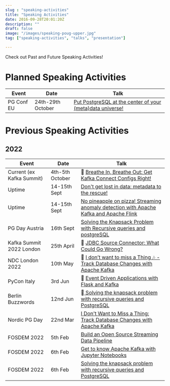 ```yaml
---
slug : "speaking-activities"
title: "Speaking Activities"
date: 2016-09-28T20:01:20Z
description: ""
draft: false
image: "/images/speaking-poug-upper.jpg"
tag: ["speaking-activities", "talks", "presentation"]

---
```


Check out Past and Future Speaking Activities!

# Planned Speaking Activities
|Event|Date|Talk|
|---|---|---|
|PG Conf EU|24th-29th October|[Put PostgreSQL at the center of your (meta)data universe!](https://www.postgresql.eu/events/pgconfeu2022/schedule/session/4084-put-postgresql-at-the-center-of-your-metadata-universe/)|


# Previous Speaking Activities

## 2022

|Event|Date|Talk|
|---|---|---|
|Current (ex Kafka Summit)|4th-5th October| 🎥 [Breathe In, Breathe Out: Get Kafka Connect Configs Right!](https://bit.ly/3ghs2ru)|
|Uptime |14-15th Sept|[Don't get lost in data: metadata to the rescue!](https://uptime.aiven.io/session/325396)|
|Uptime |14-15th Sept|[No pineapple on pizza! Streaming anomaly detection with Apache Kafka and Apache Flink](https://uptime.aiven.io/session/325620)|
|PG Day Austria|16th Sept|[Solving the Knapsack Problem with Recursive queries and postgreSQL](https://pgday.at/talks/solving-the-knapsack-problem/)|
|Kafka Summit 2022 London|25th April| 🎥 [JDBC Source Connector: What Could Go Wrong?](https://www.confluent.io/events/kafka-summit-london-2022/jdbc-source-connector-what-could-go-wrong/)|
|NDC London 2022|10th May| 🎥 [I don’t want to miss a Thing 🎶 - Track Database Changes with Apache Kafka](https://www.youtube.com/watch?v=AT6-WXLwKQE)|
|PyCon Italy|3rd Jun| 🎥 [Event Driven Applications with Flask and Kafka](https://www.youtube.com/watch?v=hfi_ALPlsOQ&t=3s)|
|Berlin Buzzwords|12nd Jun| 🎥[ Solving the knapsack problem with recursive queries and PostgreSQL](https://www.youtube.com/watch?v=njvH3I39Dv0&list=PLq-odUc2x7i8eaYHVXSOadHrVE9tEU2QR&index=47&t=1720s)|
|Nordic PG Day|22nd Mar|[I Don't Want to Miss a Thing: Track Database Changes with Apache Kafka](/talks/track-database-changes)|
|FOSDEM 2022|5th Feb|[Build an Open Source Streaming Data Pipeline](https://fosdem.org/2022/schedule/event/batch_proc_data_streaming/)|
|FOSDEM 2022|6th Feb|[Get to know Apache Kafka with Jupyter Notebooks](https://fosdem.org/2022/schedule/event/python_kafka/)|
|FOSDEM 2022|6th Feb|[Solving the knapsack problem with recursive queries and PostgreSQL](https://fosdem.org/2022/schedule/event/postgresql_solving_the_knapsack_problem_with_recursive_queries_and_postgresql/)|


